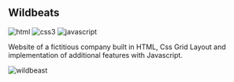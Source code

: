 ## Wildbeats




![html](https://img.shields.io/badge/HTML5-E34F26?style=for-the-badge&logo=html5&logoColor=white)
![css3](https://img.shields.io/badge/CSS3-1572B6?style=for-the-badge&logo=css3&logoColor=white)  ![javascript](https://img.shields.io/badge/JavaScript-F7DF1E?style=for-the-badge&logo=javascript&logoColor=black) 


Website of a fictitious company built in HTML, Css Grid Layout and implementation of additional features with Javascript.

![wildbeast](https://raw.githubusercontent.com/diegobaena89/frontEnd-Origamid/main/Css%20Grid%20Layout/git.gif)

